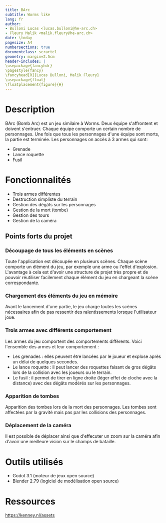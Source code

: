```yaml
---
title: BArc
subtitle: Worms like
lang: fr
author:
- Bulloni Lucas <lucas.bulloni@he-arc.ch>
- Fleury Malik <malik.fleury@he-arc.ch>
date: \today
pagesize: A4
numbersections: true
documentclass: scrartcl
geometry: margin=2.5cm
header-includes: |
\usepackage{fancyhdr}
\pagestyle{fancy}
\fancyhead[R]{Lucas Bulloni, Malik Fleury}
\usepackage{float}
\floatplacement{figure}{H}
---
```


# Description

BArc (Bomb Arc) est un jeu similaire à Worms. Deux équipe s'affrontent et doivent s'entruer. Chaque équipe comporte un certain nombre de personnages. Une fois que tous les personnages d'une équipe sont morts, la partie est terminée.
Les personnages on accès à 3 armes qui sont:

- Grenade
- Lance roquette
- Fusil

# Fonctionnalités

- Trois armes différentes
- Destruction simpliste du terrain
- Gestion des dégâts sur les personnages
- Gestion de la mort (tombe)
- Gestion des tours
- Gestion de la caméra

## Points forts du projet

### Découpage de tous les éléments en scènes

Toute l'application est découpée en plusieurs scènes. Chaque scène comporte un élément du jeu, par exemple une arme ou l'effet d'explosion.
L'avantage à cela est d'avoir une structure de projet très propre et de pouvoir réutiliser facilement chaque élément du jeu en chargeant la scène correspondante.

### Chargement des éléments du jeu en mémoire

Avant le lancement d'une partie, le jeu charge toutes les scènes nécessaires afin de pas ressentir des ralentissements lorsque l'utilisateur joue.

### Trois armes avec différents comportement

Les armes du jeu comportent des comportements différents. Voici l'ensemble des armes et leur comportement :

- Les grenades : elles peuvent être lancées par le joueur et explose après un délai de quelques secondes.
- Le lance roquette : il peut lancer des roquettes faisant de gros dégâts lors de la collision avec les joueurs ou le terrain.
- Le fusil : il permet de tirer en ligne droite (léger effet de cloche avec la distance) avec des dégâts modérés sur les personnages.

### Apparition de tombes

Apparition des tombes lors de la mort des personnages. Les tombes sont affectées par la gravité mais pas par les collisions des personnages.

### Déplacement de la caméra

Il est possible de déplacer ainsi que d'effecuter un zoom sur la caméra afin d'avoir une meilleure vision sur le champs de bataille.

# Outils utilisés

- Godot 3.1 (moteur de jeux open source)
- Blender 2.79 (logiciel de modélisation open source)

# Ressources

https://kenney.nl/assets
